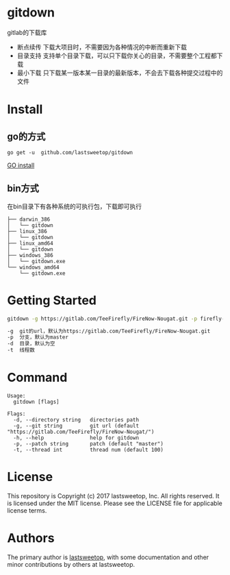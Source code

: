 # gitdown

gitlab的下载库
- 断点续传    下载大项目时，不需要因为各种情况的中断而重新下载
- 目录支持    支持单个目录下载，可以只下载你关心的目录，不需要整个工程都下载
- 最小下载    只下载某一版本某一目录的最新版本，不会去下载各种提交过程中的文件

# Install
## go的方式
```
go get -u  github.com/lastsweetop/gitdown
```
[GO install](https://github.com/golang/go)

## bin方式

在bin目录下有各种系统的可执行包，下载即可执行
```
├── darwin_386
│   └── gitdown
├── linux_386
│   └── gitdown
├── linux_amd64
│   └── gitdown
├── windows_386
│   └── gitdown.exe
└── windows_amd64
    └── gitdown.exe
```


# Getting Started

``` bash
gitdown -g https://gitlab.com/TeeFirefly/FireNow-Nougat.git -p firefly-rk3399 -d FFTools

-g  git的url，默认为https://gitlab.com/TeeFirefly/FireNow-Nougat.git
-p  分支，默认为master
-d  目录，默认为空
-t  线程数

```

# Command

```
Usage:
  gitdown [flags]

Flags:
  -d, --directory string   directories path
  -g, --git string         git url (default "https://gitlab.com/TeeFirefly/FireNow-Nougat/")
  -h, --help               help for gitdown
  -p, --patch string       patch (default "master")
  -t, --thread int         thread num (default 100)
```

# License
This repository is Copyright (c) 2017 lastsweetop, Inc. All rights reserved. It is licensed under the MIT license. Please see the LICENSE file for applicable license terms.

# Authors
The primary author is [lastsweetop](http://www.lastsweetop.com), with some documentation and other minor contributions by others at lastsweetop.
